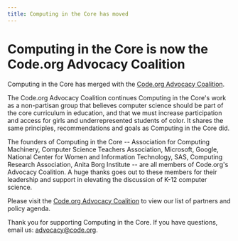 ```yaml
---
title: Computing in the Core has moved
---
```


# Computing in the Core is now the Code.org Advocacy Coalition
Computing in the Core has merged with the [Code.org Advocacy Coalition](http://code.org/advocacy). 

The Code.org Advocacy Coalition continues Computing in the Core's work as a non-partisan group that believes computer science should be part of the core curriculum in education, and that we must increase participation and access for girls and underrepresented students of color. It shares the same principles, recommendations and goals as Computing in the Core did.

The founders of Computing in the Core -- Association for Computing Machinery, Computer Science Teachers Association, Microsoft, Google, National Center for Women and Information Technology, SAS, Computing Research Association, Anita Borg Institute -- are all members of Code.org's Advocacy Coalition. A huge thanks goes out to these members for their leadership and support in elevating the discussion of K-12 computer science.

Please visit the [Code.org Advocacy Coalition](http://code.org/advocacy) to view our list of partners and policy agenda. 

Thank you for supporting Computing in the Core. If you have questions, email us: [advocacy@code.org](mailto:advocacy@code.org). 

